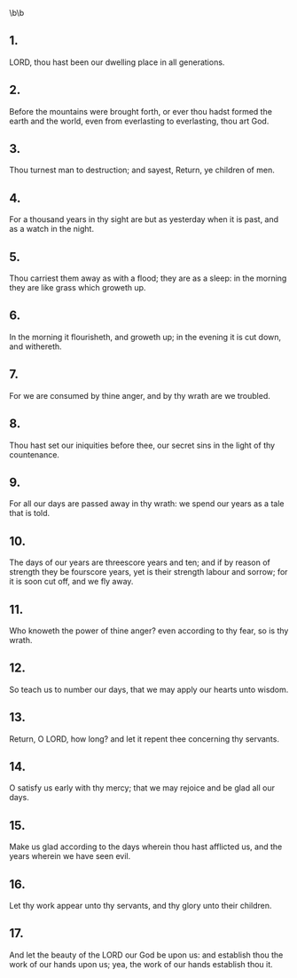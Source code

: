 \b\b
## 1.
LORD, thou hast been our dwelling place in all generations.
## 2.
Before the mountains were brought forth, or ever thou hadst formed the earth and the world, even from everlasting to everlasting, thou art God.
## 3.
Thou turnest man to destruction; and sayest, Return, ye children of men.
## 4.
For a thousand years in thy sight are but as yesterday when it is past, and as a watch in the night.
## 5.
Thou carriest them away as with a flood; they are as a sleep: in the morning they are like grass which groweth up.
## 6.
In the morning it flourisheth, and groweth up; in the evening it is cut down, and withereth.
## 7.
For we are consumed by thine anger, and by thy wrath are we troubled.
## 8.
Thou hast set our iniquities before thee, our secret sins in the light of thy countenance.
## 9.
For all our days are passed away in thy wrath: we spend our years as a tale that is told.
## 10.
The days of our years are threescore years and ten; and if by reason of strength they be fourscore years, yet is their strength labour and sorrow; for it is soon cut off, and we fly away.
## 11.
Who knoweth the power of thine anger?  even according to thy fear, so is thy wrath.
## 12.
So teach us to number our days, that we may apply our hearts unto wisdom.
## 13.
Return, O LORD, how long?  and let it repent thee concerning thy servants.
## 14.
O satisfy us early with thy mercy; that we may rejoice and be glad all our days.
## 15.
Make us glad according to the days wherein thou hast afflicted us, and the years wherein we have seen evil.
## 16.
Let thy work appear unto thy servants, and thy glory unto their children.
## 17.
And let the beauty of the LORD our God be upon us: and establish thou the work of our hands upon us; yea, the work of our hands establish thou it.
